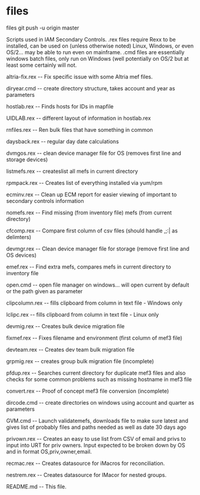 # files
files
git push -u origin master

Scripts used in IAM Secondary Controls.
.rex files require Rexx to be installed, can be used on (unless otherwise noted) Linux, Windows, or even OS/2... may be able to run even on mainframe.
.cmd files are essentially windows batch files, only run on Windows (well potentially on OS/2 but at least some certainly will not.


altria-fix.rex     -- Fix specific issue with some Altria mef files.

diryear.cmd        -- create directory structure, takes account and year as parameters

hostlab.rex        -- Finds hosts for IDs in mapfile

UIDLAB.rex         -- different layout of information in hostlab.rex

rnfiles.rex        -- Ren bulk files that have something in common

daysback.rex       -- regular day date calculations

dvmgos.rex         -- clean device manager file for OS (removes first line and storage devices)

listmefs.rex       -- createslist all mefs in current directory

rpmpack.rex        -- Creates list of everything installed via yum/rpm

ecminv.rex         -- Clean up ECM report for easier viewing of important to secondary controls information

nomefs.rex         -- Find missing (from inventory file) mefs (from current directory)

cfcomp.rex         -- Compare first column of csv files (should handle ,;:| as delimters)

devmgr.rex         -- Clean device manager file for storage (remove first line and OS devices)

emef.rex           -- Find extra mefs, compares mefs in current directory to inventory file

open.cmd           -- open file manager on windows... will open current by default or the path given as parameter

clipcolumn.rex     -- fills clipboard from column in text file - Windows only

lclipc.rex         -- fills clipboard from column in text file - Linux only

devmig.rex         -- Creates bulk device migration file

fixmef.rex         -- Fixes filename and environment (first column of mef3 file)

devteam.rex        -- Creates dev team bulk migration file

grpmig.rex         -- creates group bulk migration file (incomplete)

pfdup.rex          -- Searches current directory for duplicate mef3 files and also checks for some common problems such as missing hostname in mef3 file

convert.rex        -- Proof of concept mef3 file conversion (incomplete)

dircode.cmd        -- create directories on windows using account and quarter as parameters

GVM.cmd            -- Launch validatemefs, downloads file to make sure latest and gives list of probably files and paths needed as well as date 30 days ago

privown.rex        -- Creates an easy to use list from CSV of email and privs to input into URT for priv owners.  Input expected to be broken down by OS and in format OS,priv,owner,email.

recmac.rex         -- Creates datasource for iMacros for reconciliation.

nestrem.rex        -- Creates datasource for IMacor for nested groups.

README.md          -- This file.

